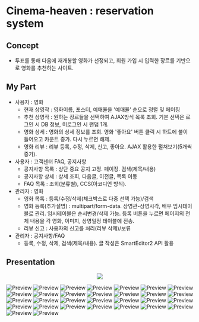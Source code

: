 # Cinema-heaven : reservation system

## Concept
- 투표를 통해 다음에 재개봉할 영화가 선정되고, 회원 가입 시 입력한 장르를 기반으로 영화를 추천하는 사이트.

## My Part

- 사용자 : 영화
    - 현재 상영작 : 영화이름, 포스터, 예매율을 '예매율' 순으로 정렬 및 페이징
    - 추천 상영작 : 원하는 장르들을 선택하여 AJAX방식 목록 조회. 기본 선택은 로그인 시 DB 정보, 미로그인 시 랜덤 1개.
    - 영화 상세 : 영화의 상세 정보를 조회. 영화 '좋아요' 버튼 클릭 시 하트에 불이 들어오고 카운트 증가. 다시 누르면 해제.
    - 영화 리뷰 : 리뷰 등록, 수정, 삭제, 신고, 좋아요. AJAX 활용한 펼쳐보기(5개씩 증가).
- 사용자 : 고객센터 FAQ, 공지사항
    - 공지사항 목록 : 상단 중요 공지 고정. 페이징. 검색(제목/내용)
    - 공지사항 상세 : 상세 조회, 다음글, 이전글, 목록 이동
    - FAQ 목록 : 조회(분류별), CCS(아코디언 방식).
-  관리자 : 영화
    - 영화 목록 : 등록/수정/삭제(체크박스로 다중 선택 가능)/검색
    - 영화 등록(추가설명) : multipart/form-data. 상영관-상영시각, 배우 임시테이블로 관리. 임시테이블은 순서변경/삭제 가능. 등록 버튼을 누르면 페이지의 전체 내용을 각 영화, 이미지, 상영일정 테이블에 전송.
    - 리뷰 신고 : 사용자의 신고를 처리(리뷰 삭제)/보류
 - 관리자 : 공지사항/FAQ
    - 등록, 수정, 삭제, 검색(제목/내용). 글 작성은 SmartEditor2 API 활용



## Presentation
<div align=center>
<img src=https://github.com/MinminC/khSemiProject/blob/main/ppt/cinema-heaven.gif?raw=true">
</div>
                                                                                           
![Preview](https://raw.githubusercontent.com/MinminC/khSemiProject/main/ppt/cinema_heaven_0001.jpg)
![Preview](https://raw.githubusercontent.com/MinminC/khSemiProject/main/ppt/cinema_heaven_0002.jpg)
![Preview](https://raw.githubusercontent.com/MinminC/khSemiProject/main/ppt/cinema_heaven_0003.jpg)
![Preview](https://raw.githubusercontent.com/MinminC/khSemiProject/main/ppt/cinema_heaven_0004.jpg)
![Preview](https://raw.githubusercontent.com/MinminC/khSemiProject/main/ppt/cinema_heaven_0005.jpg)
![Preview](https://raw.githubusercontent.com/MinminC/khSemiProject/main/ppt/cinema_heaven_0006.jpg)
![Preview](https://raw.githubusercontent.com/MinminC/khSemiProject/main/ppt/cinema_heaven_0007.jpg)
![Preview](https://raw.githubusercontent.com/MinminC/khSemiProject/main/ppt/cinema_heaven_0008.jpg)
![Preview](https://raw.githubusercontent.com/MinminC/khSemiProject/main/ppt/cinema_heaven_0009.jpg)
![Preview](https://raw.githubusercontent.com/MinminC/khSemiProject/main/ppt/cinema_heaven_0010.jpg)
![Preview](https://raw.githubusercontent.com/MinminC/khSemiProject/main/ppt/cinema_heaven_0011.jpg)
![Preview](https://raw.githubusercontent.com/MinminC/khSemiProject/main/ppt/cinema_heaven_0012.jpg)
![Preview](https://raw.githubusercontent.com/MinminC/khSemiProject/main/ppt/cinema_heaven_0013.jpg)
![Preview](https://raw.githubusercontent.com/MinminC/khSemiProject/main/ppt/cinema_heaven_0014.jpg)
![Preview](https://raw.githubusercontent.com/MinminC/khSemiProject/main/ppt/cinema_heaven_0015.jpg)
![Preview](https://raw.githubusercontent.com/MinminC/khSemiProject/main/ppt/cinema_heaven_0016.jpg)
![Preview](https://raw.githubusercontent.com/MinminC/khSemiProject/main/ppt/cinema_heaven_0017.jpg)
![Preview](https://raw.githubusercontent.com/MinminC/khSemiProject/main/ppt/cinema_heaven_0018.jpg)
![Preview](https://raw.githubusercontent.com/MinminC/khSemiProject/main/ppt/cinema_heaven_0019.jpg)
![Preview](https://raw.githubusercontent.com/MinminC/khSemiProject/main/ppt/cinema_heaven_0020.jpg)
![Preview](https://raw.githubusercontent.com/MinminC/khSemiProject/main/ppt/cinema_heaven_0021.jpg)
![Preview](https://raw.githubusercontent.com/MinminC/khSemiProject/main/ppt/cinema_heaven_0022.jpg)
![Preview](https://raw.githubusercontent.com/MinminC/khSemiProject/main/ppt/cinema_heaven_0023.jpg)
![Preview](https://raw.githubusercontent.com/MinminC/khSemiProject/main/ppt/cinema_heaven_0024.jpg)
![Preview](https://raw.githubusercontent.com/MinminC/khSemiProject/main/ppt/cinema_heaven_0025.jpg)
![Preview](https://raw.githubusercontent.com/MinminC/khSemiProject/main/ppt/cinema_heaven_0026.jpg)
![Preview](https://raw.githubusercontent.com/MinminC/khSemiProject/main/ppt/cinema_heaven_0027.jpg)
![Preview](https://raw.githubusercontent.com/MinminC/khSemiProject/main/ppt/cinema_heaven_0030.jpg)
![Preview](https://raw.githubusercontent.com/MinminC/khSemiProject/main/ppt/cinema_heaven_0031.jpg)
![Preview](https://raw.githubusercontent.com/MinminC/khSemiProject/main/ppt/cinema_heaven_0032.jpg)
